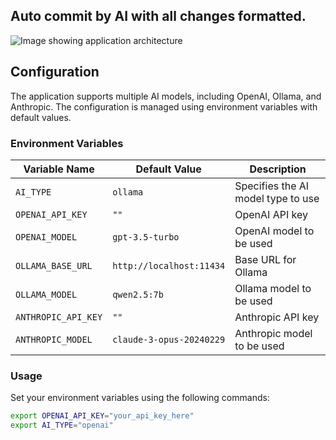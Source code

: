 ## Auto commit by AI with all changes formatted.  

![Image showing application architecture](docs/image.png)  

## Configuration  

The application supports multiple AI models, including OpenAI, Ollama, and Anthropic. The configuration is managed using environment variables with default values.  

### Environment Variables  

| Variable Name          | Default Value                     | Description                          |  
|------------------------|---------------------------------|--------------------------------------|  
| `AI_TYPE`              | `ollama`                        | Specifies the AI model type to use  |  
| `OPENAI_API_KEY`       | `""`                            | OpenAI API key                      |  
| `OPENAI_MODEL`         | `gpt-3.5-turbo`                 | OpenAI model to be used             |  
| `OLLAMA_BASE_URL`      | `http://localhost:11434`        | Base URL for Ollama                 |  
| `OLLAMA_MODEL`         | `qwen2.5:7b`                    | Ollama model to be used             |  
| `ANTHROPIC_API_KEY`    | `""`                            | Anthropic API key                   |  
| `ANTHROPIC_MODEL`      | `claude-3-opus-20240229`        | Anthropic model to be used          |  

### Usage  

Set your environment variables using the following commands:  

```sh  
export OPENAI_API_KEY="your_api_key_here"  
export AI_TYPE="openai"  
